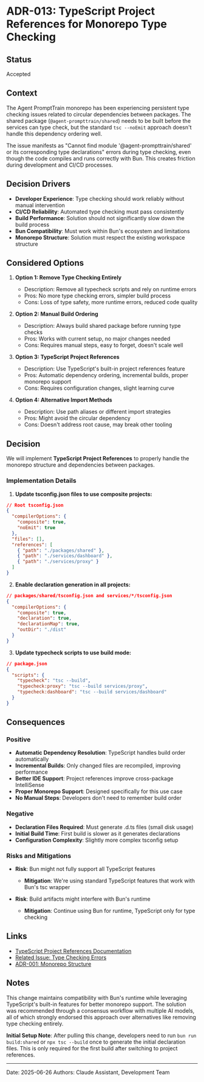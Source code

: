 # ADR-013: TypeScript Project References for Monorepo Type Checking

## Status

Accepted

## Context

The Agent PromptTrain monorepo has been experiencing persistent type checking issues related to circular dependencies between packages. The shared package (`@agent-prompttrain/shared`) needs to be built before the services can type check, but the standard `tsc --noEmit` approach doesn't handle this dependency ordering well.

The issue manifests as "Cannot find module '@agent-prompttrain/shared' or its corresponding type declarations" errors during type checking, even though the code compiles and runs correctly with Bun. This creates friction during development and CI/CD processes.

## Decision Drivers

- **Developer Experience**: Type checking should work reliably without manual intervention
- **CI/CD Reliability**: Automated type checking must pass consistently
- **Build Performance**: Solution should not significantly slow down the build process
- **Bun Compatibility**: Must work within Bun's ecosystem and limitations
- **Monorepo Structure**: Solution must respect the existing workspace structure

## Considered Options

1. **Option 1: Remove Type Checking Entirely**
   - Description: Remove all typecheck scripts and rely on runtime errors
   - Pros: No more type checking errors, simpler build process
   - Cons: Loss of type safety, more runtime errors, reduced code quality

2. **Option 2: Manual Build Ordering**
   - Description: Always build shared package before running type checks
   - Pros: Works with current setup, no major changes needed
   - Cons: Requires manual steps, easy to forget, doesn't scale well

3. **Option 3: TypeScript Project References**
   - Description: Use TypeScript's built-in project references feature
   - Pros: Automatic dependency ordering, incremental builds, proper monorepo support
   - Cons: Requires configuration changes, slight learning curve

4. **Option 4: Alternative Import Methods**
   - Description: Use path aliases or different import strategies
   - Pros: Might avoid the circular dependency
   - Cons: Doesn't address root cause, may break other tooling

## Decision

We will implement **TypeScript Project References** to properly handle the monorepo structure and dependencies between packages.

### Implementation Details

1. **Update tsconfig.json files to use composite projects:**

```json
// Root tsconfig.json
{
  "compilerOptions": {
    "composite": true,
    "noEmit": true
  },
  "files": [],
  "references": [
    { "path": "./packages/shared" },
    { "path": "./services/dashboard" },
    { "path": "./services/proxy" }
  ]
}
```

2. **Enable declaration generation in all projects:**

```json
// packages/shared/tsconfig.json and services/*/tsconfig.json
{
  "compilerOptions": {
    "composite": true,
    "declaration": true,
    "declarationMap": true,
    "outDir": "./dist"
  }
}
```

3. **Update typecheck scripts to use build mode:**

```json
// package.json
{
  "scripts": {
    "typecheck": "tsc --build",
    "typecheck:proxy": "tsc --build services/proxy",
    "typecheck:dashboard": "tsc --build services/dashboard"
  }
}
```

## Consequences

### Positive

- **Automatic Dependency Resolution**: TypeScript handles build order automatically
- **Incremental Builds**: Only changed files are recompiled, improving performance
- **Better IDE Support**: Project references improve cross-package IntelliSense
- **Proper Monorepo Support**: Designed specifically for this use case
- **No Manual Steps**: Developers don't need to remember build order

### Negative

- **Declaration Files Required**: Must generate .d.ts files (small disk usage)
- **Initial Build Time**: First build is slower as it generates declarations
- **Configuration Complexity**: Slightly more complex tsconfig setup

### Risks and Mitigations

- **Risk**: Bun might not fully support all TypeScript features
  - **Mitigation**: We're using standard TypeScript features that work with Bun's tsc wrapper

- **Risk**: Build artifacts might interfere with Bun's runtime
  - **Mitigation**: Continue using Bun for runtime, TypeScript only for type checking

## Links

- [TypeScript Project References Documentation](https://www.typescriptlang.org/docs/handbook/project-references.html)
- [Related Issue: Type Checking Errors](#28)
- [ADR-001: Monorepo Structure](./adr-001-monorepo-structure.md)

## Notes

This change maintains compatibility with Bun's runtime while leveraging TypeScript's built-in features for better monorepo support. The solution was recommended through a consensus workflow with multiple AI models, all of which strongly endorsed this approach over alternatives like removing type checking entirely.

**Initial Setup Note**: After pulling this change, developers need to run `bun run build:shared` or `npx tsc --build` once to generate the initial declaration files. This is only required for the first build after switching to project references.

---

Date: 2025-06-26
Authors: Claude Assistant, Development Team
